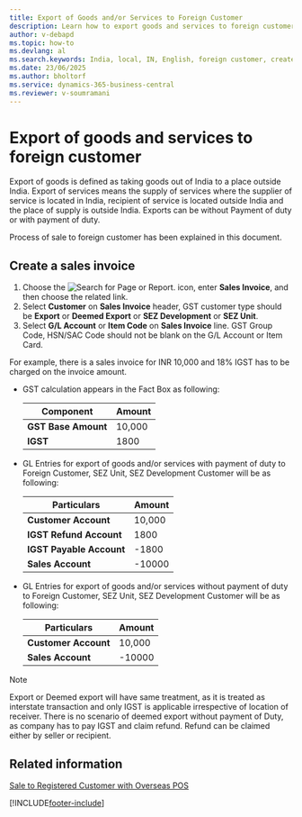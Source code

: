 ```yaml
---
title: Export of Goods and/or Services to Foreign Customer
description: Learn how to export goods and services to foreign customers in India, including GST treatment, invoice creation, and accounting entries.
author: v-debapd
ms.topic: how-to
ms.devlang: al
ms.search.keywords: India, local, IN, English, foreign customer, create sales invoice, SEZ development, IGST
ms.date: 23/06/2025
ms.author: bholtorf
ms.service: dynamics-365-business-central
ms.reviewer: v-soumramani
---
```


# Export of goods and services to foreign customer

Export of goods is defined as taking goods out of India to a place outside India. Export of services means the supply of services where the supplier of service is located in India, recipient of service is located outside India and the place of supply is outside India. Exports can be without Payment of duty or with payment of duty.

Process of sale to foreign customer has been explained in this document.

## Create a sales invoice

1. Choose the ![Search for Page or Report.](image/search_small.png "Search for Page or Report icon") icon, enter **Sales Invoice**, and then choose the related link.
1. Select **Customer** on **Sales Invoice** header, GST customer type should be **Export** or **Deemed Export** or **SEZ Development** or **SEZ Unit**.
1. Select **G/L Account** or **Item Code** on **Sales Invoice** line. GST Group Code, HSN/SAC Code should not be blank on the G/L Account or Item Card.

For example, there is a sales invoice for INR 10,000 and 18% IGST has to be charged on the invoice amount.

- GST calculation appears in the Fact Box as following:

    |Component|Amount|
    |----------------------------------|---------------------------------------|  
    |**GST Base Amount**|10,000|  
    |**IGST**|1800|  

- GL Entries for export of goods and/or services with payment of duty to Foreign Customer, SEZ Unit, SEZ Development Customer will be as following:

    |Particulars|Amount|
    |----------------------------------|---------------------------------------|  
    |**Customer Account**|10,000|  
    |**IGST Refund Account**|1800|
    |**IGST Payable Account**|-1800|
    |**Sales Account**|-10000|

- GL Entries for export of goods and/or services without payment of duty to Foreign Customer, SEZ Unit, SEZ Development Customer will be as following:

    |Particulars|Amount|
    |----------------------------------|---------------------------------------|  
    |**Customer Account**|10,000|  
    |**Sales Account**|-10000|

> [!NOTE]
> Export or Deemed export will have same treatment, as it is treated as interstate transaction and only IGST is applicable irrespective of location of receiver. There is no scenario of deemed export without payment of Duty, as company has to pay IGST and claim refund. Refund can be claimed either by seller or recipient.

## Related information

[Sale to Registered Customer with Overseas POS](GST-Sale-to-Registered-Customer-Overseas-POS.md)

[!INCLUDE[footer-include](../../includes/footer-banner.md)]
